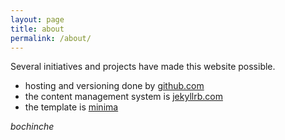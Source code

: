 ```yaml
---
layout: page
title: about
permalink: /about/
---
```


Several initiatives and projects have made this website possible. 

- hosting and versioning done by [github.com](github.com)
- the content management system is [jekyllrb.com](https://jekyllrb.com/)
- the template is [minima](https://github.com/jekyll/minima)

*bochinche* 

